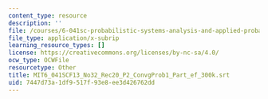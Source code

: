 ```yaml
---
content_type: resource
description: ''
file: /courses/6-041sc-probabilistic-systems-analysis-and-applied-probability-fall-2013/7447d73a1df9517f93e8ee3d426762dd_MIT6_041SCF13_No32_Rec20_P2_ConvgProb1_Part_ef_300k.vtt
file_type: application/x-subrip
learning_resource_types: []
license: https://creativecommons.org/licenses/by-nc-sa/4.0/
ocw_type: OCWFile
resourcetype: Other
title: MIT6_041SCF13_No32_Rec20_P2_ConvgProb1_Part_ef_300k.srt
uid: 7447d73a-1df9-517f-93e8-ee3d426762dd
---
```

